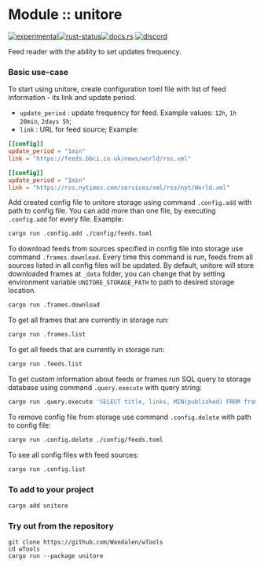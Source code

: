 
# Module :: unitore
<!--{ generate.module_header.start() }-->
 [![experimental](https://raster.shields.io/static/v1?label=&message=experimental&color=orange)](https://github.com/emersion/stability-badges#experimental)[![rust-status](https://github.com/Wandalen/wTools/actions/workflows/module_unitore_push.yml/badge.svg)](https://github.com/Wandalen/wTools/actions/workflows/module_unitore_push.yml)[![docs.rs](https://img.shields.io/docsrs/unitore?color=e3e8f0&logo=docs.rs)](https://docs.rs/unitore) [![discord](https://img.shields.io/discord/872391416519737405?color=eee&logo=discord&logoColor=eee&label=ask)](https://discord.gg/m3YfbXpUUY)
<!--{ generate.module_header.end }-->

Feed reader with the ability to set updates frequency.

### Basic use-case

To start using unitore, create configuration toml file with list of feed information - its link and update period.

- `update_period` : update frequency for feed. Example values: `12h`, `1h 20min`, `2days 5h`;
- `link` : URL for feed source; 
Example:


```toml
[[config]]
update_period = "1min" 
link = "https://feeds.bbci.co.uk/news/world/rss.xml"

[[config]]
update_period = "1min"
link = "https://rss.nytimes.com/services/xml/rss/nyt/World.xml"

```
Add created config file to unitore storage using command `.config.add` with path to config file.
You can add more than one file, by executing `.config.add` for every file. Example:
```bash
cargo run .config.add ./config/feeds.toml
```
To download feeds from sources specified in config file into storage use command `.frames.download`.
Every time this command is run, feeds from all sources listed in all config files will be updated.
By default, unitore will store downloaded frames at `_data` folder, you can change that by setting
environment variable `UNITORE_STORAGE_PATH` to path to desired storage location.
```bash
cargo run .frames.download
```
To get all frames that are currently in storage run:
```bash
cargo run .frames.list
```
To get all feeds that are currently in storage run:
```bash
cargo run .feeds.list
```
To get custom information about feeds or frames run SQL query to storage database using command `.query.execute` with query string:
```bash
cargo run .query.execute 'SELECT title, links, MIN(published) FROM frame'
```
To remove config file from storage use command `.config.delete` with path to config file:
```bash
cargo run .config.delete ./config/feeds.toml
```
To see all config files with feed sources:
```bash
cargo run .config.list
```


### To add to your project

```bash
cargo add unitore
```

### Try out from the repository

``` shell test
git clone https://github.com/Wandalen/wTools
cd wTools
cargo run --package unitore
```
